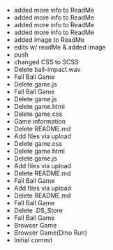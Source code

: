 - added more info to  ReadMe
- added more info to  ReadMe
- added more info to  ReadMe
- added more info to  ReadMe
- added image to ReadMe
- edits w/ readMe & added image
- push
- changed CSS to SCSS
- Delete ball-impact.wav
- Fall Ball Game
- Delete game.js
- Fall Ball Game
- Delete game.js
- Delete game.html
- Delete game.css
- Game information
- Delete README.md
- Add files via upload
- Delete game.css
- Delete game.html
- Delete game.js
- Add files via upload
- Delete README.md
- Fall Ball Game
- Add files via upload
- Delete README.md
- Fall Ball Game
- Delete .DS_Store
- Fall Ball Game
- Browser Game
- Browser Game(Dino Run)
- Initial commit
